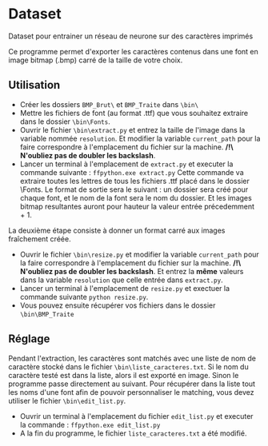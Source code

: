 # Dataset
Dataset pour entrainer un réseau de neurone sur des caractères imprimés

Ce programme permet d'exporter les caractères contenus dans une font en image bitmap (.bmp) carré de la taille de votre choix.

## Utilisation

* Créer les dossiers `BMP_Brut\` et `BMP_Traite` dans `\bin\` 
* Mettre les fichiers de font (au format .ttf) que vous souhaitez extraire dans le dossier `\bin\Fonts`.
* Ouvrir le fichier `\bin\extract.py` et entrez la taille de l'image dans la variable nommée `resolution`. Et modifier la variable `current_path` pour la faire correspondre à l'emplacement du fichier sur la machine. **/!\ N'oubliez pas de doubler les backslash**.
* Lancer un terminal à l'emplacement de `extract.py` et executer la commande suivante : `ffpython.exe extract.py`
Cette commande va extraire toutes les lettres de tous les fichiers .ttf placé dans le dossier \Fonts. Le format de sortie sera le suivant : un dossier sera créé pour chaque font, et le nom de la font sera le nom du dossier. Et les images bitmap resultantes auront pour hauteur la valeur entrée précedemment + 1.

La deuxième étape consiste à donner un format carré aux images fraîchement créée.
* Ouvrir le fichier `\bin\resize.py` et modifier la variable `current_path` pour la faire correspondre à l'emplacement du fichier sur la machine. **/!\ N'oubliez pas de doubler les backslash**. Et entrez la **même** valeurs dans la variable `resolution` que celle entrée dans `extract.py`.
* Lancer un terminal à l'emplacement de `resize.py` et exectuer la commande suivante `python resize.py`.
* Vous pouvez ensuite récupérer vos fichiers dans le dossier `\bin\BMP_Traite`

## Réglage

Pendant l'extraction, les caractères sont matchés avec une liste de nom de caractère stocké dans le fichier `\bin\liste_caracteres.txt`. Si le nom du caractère testé est dans la liste, alors il est exporté en image. Sinon le programme passe directement au suivant.
Pour récupérer dans la liste tout les noms d'une font afin de pouvoir personnaliser le matching, vous devez utiliser le fichier `\bin\edit_list.py`.
* Ouvrir un terminal à l'emplacement du fichier `edit_list.py` et executer la commande : `ffpython.exe edit_list.py`
* A la fin du programme, le fichier `liste_caracteres.txt` a été modifié.
